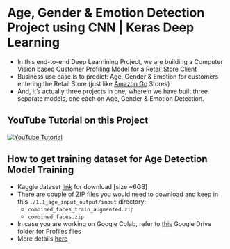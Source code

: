 # Age, Gender & Emotion Detection Project using CNN | Keras Deep Learning
* In this end-to-end Deep Learnining Project, we are building a Computer Vision based Customer Profiling Model for a Retail Store Client
* Business use case is to predict: Age, Gender & Emotion for customers entering the Retail Store (just like [Amazon Go](https://www.youtube.com/watch?v=NrmMk1Myrxc) Stores)
* And, it’s actually three projects in one, wherein we have built three separate models, one each on Age, Gender & Emotion Detection.

## YouTube Tutorial on this Project
[![YouTube Tutorial](https://img.youtube.com/vi/uovo1s1barU/0.jpg)](https://www.youtube.com/watch?v=uovo1s1barU)

## How to get training dataset for Age Detection Model Training
* Kaggle dataset [link](https://www.kaggle.com/datasets/skillcate/merged-augmented-utk-faces-facial-age-dataset) for download [size ~6GB]
* There are couple of ZIP files you would need to download and keep in this ```./1.1_age_input_output/input``` directory:
  * ```combined_faces_train_augmented.zip```
  * ```combined_faces.zip```
* In case you are working on Google Colab, refer to [this](https://drive.google.com/drive/folders/1vdC1BEW-PEm43FsCW2LMHbJGxLyLBzyV?usp=sharing) Google Drive folder for Profiles files
* More details [here](https://github.com/skillcate/age-detection-cnn-model/blob/6abe17a0636332fe8d681c4b1ece401539a0765a/1.1_age_input_output/input/For_AgeDetection_Dataset.txt)
